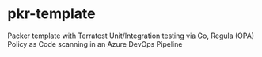 # pkr-template
Packer template with Terratest Unit/Integration testing via Go, Regula (OPA) Policy as Code scanning in an Azure DevOps Pipeline
